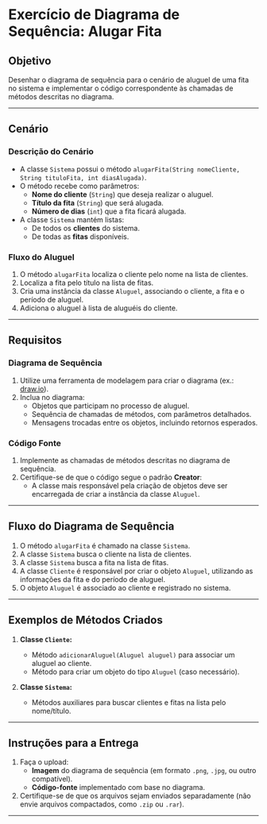 # Exercício de Diagrama de Sequência: Alugar Fita

## Objetivo
Desenhar o diagrama de sequência para o cenário de aluguel de uma fita no sistema e implementar o código correspondente às chamadas de métodos descritas no diagrama.

---

## Cenário

### Descrição do Cenário
- A classe `Sistema` possui o método `alugarFita(String nomeCliente, String tituloFita, int diasAlugada)`.
- O método recebe como parâmetros:
  - **Nome do cliente** (`String`) que deseja realizar o aluguel.
  - **Título da fita** (`String`) que será alugada.
  - **Número de dias** (`int`) que a fita ficará alugada.
- A classe `Sistema` mantém listas:
  - De todos os **clientes** do sistema.
  - De todas as **fitas** disponíveis.

### Fluxo do Aluguel
1. O método `alugarFita` localiza o cliente pelo nome na lista de clientes.
2. Localiza a fita pelo título na lista de fitas.
3. Cria uma instância da classe `Aluguel`, associando o cliente, a fita e o período de aluguel.
4. Adiciona o aluguel à lista de aluguéis do cliente.

---

## Requisitos

### Diagrama de Sequência
1. Utilize uma ferramenta de modelagem para criar o diagrama (ex.: [draw.io](https://app.diagrams.net/)).
2. Inclua no diagrama:
   - Objetos que participam no processo de aluguel.
   - Sequência de chamadas de métodos, com parâmetros detalhados.
   - Mensagens trocadas entre os objetos, incluindo retornos esperados.

### Código Fonte
1. Implemente as chamadas de métodos descritas no diagrama de sequência.
2. Certifique-se de que o código segue o padrão **Creator**:
   - A classe mais responsável pela criação de objetos deve ser encarregada de criar a instância da classe `Aluguel`.

---

## Fluxo do Diagrama de Sequência

1. O método `alugarFita` é chamado na classe `Sistema`.
2. A classe `Sistema` busca o cliente na lista de clientes.
3. A classe `Sistema` busca a fita na lista de fitas.
4. A classe `Cliente` é responsável por criar o objeto `Aluguel`, utilizando as informações da fita e do período de aluguel.
5. O objeto `Aluguel` é associado ao cliente e registrado no sistema.

---

## Exemplos de Métodos Criados

1. **Classe `Cliente`:**
   - Método `adicionarAluguel(Aluguel aluguel)` para associar um aluguel ao cliente.
   - Método para criar um objeto do tipo `Aluguel` (caso necessário).

2. **Classe `Sistema`:**
   - Métodos auxiliares para buscar clientes e fitas na lista pelo nome/título.

---

## Instruções para a Entrega

1. Faça o upload:
   - **Imagem** do diagrama de sequência (em formato `.png`, `.jpg`, ou outro compatível).
   - **Código-fonte** implementado com base no diagrama.
2. Certifique-se de que os arquivos sejam enviados separadamente (não envie arquivos compactados, como `.zip` ou `.rar`).

---